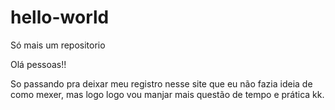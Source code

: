# hello-world
Só mais um repositorio

Olá pessoas!!

So passando pra deixar meu registro nesse site que eu não fazia ideia de como mexer, mas logo logo vou manjar mais
questão de tempo e prática kk.
